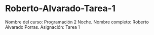 # Roberto-Alvarado-Tarea-1
Nombre del curso: Programación 2 Noche.
Nombre completo: Roberto Alvarado Porras.
Asignación: Tarea 1 
